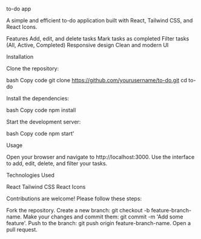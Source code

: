 to-do app

A simple and efficient to-do application built with React, Tailwind CSS, and React Icons.



Features
Add, edit, and delete tasks
Mark tasks as completed
Filter tasks (All, Active, Completed)
Responsive design
Clean and modern UI

Installation

Clone the repository:

bash
Copy code
git clone https://github.com/yourusername/to-do.git
cd to-do

Install the dependencies:

bash
Copy code
npm install

Start the development server:

bash
Copy code
npm start'

Usage

Open your browser and navigate to http://localhost:3000.
Use the interface to add, edit, delete, and filter your tasks.

Technologies Used

React
Tailwind CSS
React Icons


Contributions are welcome! Please follow these steps:

Fork the repository.
Create a new branch: git checkout -b feature-branch-name.
Make your changes and commit them: git commit -m 'Add some feature'.
Push to the branch: git push origin feature-branch-name.
Open a pull request.
